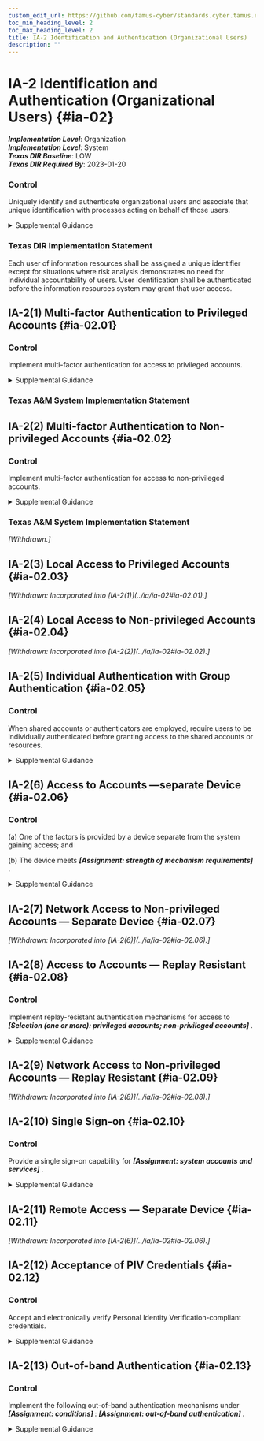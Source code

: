 ```yaml
---
custom_edit_url: https://github.com/tamus-cyber/standards.cyber.tamus.edu/tree/main/static/content/tamus.edu/TAMUS_profile.xml
toc_min_heading_level: 2
toc_max_heading_level: 2
title: IA-2 Identification and Authentication (Organizational Users)
description: ""
---
```


# IA-2 Identification and Authentication (Organizational Users) {#ia-02}

_**Implementation Level**_: Organization\
_**Implementation Level**_: System\
_**Texas DIR Baseline**_: LOW\
_**Texas DIR Required By**_: 2023-01-20

### Control

Uniquely identify and authenticate organizational users and associate that unique identification with processes acting on behalf of those users.

<details>
  <summary>Supplemental Guidance</summary>

Organizations can satisfy the identification and authentication requirements by complying with the requirements in <a xmlns="http://csrc.nist.gov/ns/oscal/1.0" href="#f16e438e-7114-4144-bfe2-2dfcad8cb2d0">HSPD 12</a> . Organizational users include employees or individuals who organizations consider to have an equivalent status to employees (e.g., contractors and guest researchers). Unique identification and authentication of users applies to all accesses other than those that are explicitly identified in <a xmlns="http://csrc.nist.gov/ns/oscal/1.0" href="#ac-14">AC-14</a> and that occur through the authorized use of group authenticators without individual authentication. Since processes execute on behalf of groups and roles, organizations may require unique identification of individuals in group accounts or for detailed accountability of individual activity.

</details>

### Texas DIR Implementation Statement

Each user of information resources shall be assigned a unique identifier except for situations where risk analysis demonstrates no need for individual accountability of users. User identification shall be authenticated before the information resources system may grant that user access.

## IA-2(1) Multi-factor Authentication to Privileged Accounts {#ia-02.01}

### Control

Implement multi-factor authentication for access to privileged accounts.

<details>
  <summary>Supplemental Guidance</summary>

Multi-factor authentication requires the use of two or more different factors to achieve authentication. The authentication factors are defined as follows: something you know (e.g., a personal identification number [PIN]), something you have (e.g., a physical authenticator such as a cryptographic private key), or something you are (e.g., a biometric). Multi-factor authentication solutions that feature physical authenticators include hardware authenticators that provide time-based or challenge-response outputs and smart cards such as the U.S. Government Personal Identity Verification (PIV) card or the Department of Defense (DoD) Common Access Card (CAC). In addition to authenticating users at the system level (i.e., at logon), organizations may employ authentication mechanisms at the application level, at their discretion, to provide increased security. Regardless of the type of access (i.e., local, network, remote), privileged accounts are authenticated using multi-factor options appropriate for the level of risk. Organizations can add additional security measures, such as additional or more rigorous authentication mechanisms, for specific types of access.

</details>

### Texas A&M System Implementation Statement

## IA-2(2) Multi-factor Authentication to Non-privileged Accounts {#ia-02.02}

### Control

Implement multi-factor authentication for access to non-privileged accounts.

<details>
  <summary>Supplemental Guidance</summary>

Multi-factor authentication requires the use of two or more different factors to achieve authentication. The authentication factors are defined as follows: something you know (e.g., a personal identification number [PIN]), something you have (e.g., a physical authenticator such as a cryptographic private key), or something you are (e.g., a biometric). Multi-factor authentication solutions that feature physical authenticators include hardware authenticators that provide time-based or challenge-response outputs and smart cards such as the U.S. Government Personal Identity Verification card or the DoD Common Access Card. In addition to authenticating users at the system level, organizations may also employ authentication mechanisms at the application level, at their discretion, to provide increased information security. Regardless of the type of access (i.e., local, network, remote), non-privileged accounts are authenticated using multi-factor options appropriate for the level of risk. Organizations can provide additional security measures, such as additional or more rigorous authentication mechanisms, for specific types of access.

</details>

### Texas A&M System Implementation Statement

<prop xmlns="http://csrc.nist.gov/ns/oscal/1.0" name="status" value="withdrawn">
                  <em>[Withdrawn.]</em>
               </prop>
            

## IA-2(3) Local Access to Privileged Accounts {#ia-02.03}

<prop xmlns="http://csrc.nist.gov/ns/oscal/1.0" name="status" value="withdrawn">
               <em>[Withdrawn: Incorporated into [IA-2(1)](../ia/ia-02#ia-02.01).]</em>
            </prop>
            

## IA-2(4) Local Access to Non-privileged Accounts {#ia-02.04}

<prop xmlns="http://csrc.nist.gov/ns/oscal/1.0" name="status" value="withdrawn">
               <em>[Withdrawn: Incorporated into [IA-2(2)](../ia/ia-02#ia-02.02).]</em>
            </prop>
            

## IA-2(5) Individual Authentication with Group Authentication {#ia-02.05}

### Control

When shared accounts or authenticators are employed, require users to be individually authenticated before granting access to the shared accounts or resources.

<details>
  <summary>Supplemental Guidance</summary>

Individual authentication prior to shared group authentication mitigates the risk of using group accounts or authenticators.

</details>

## IA-2(6) Access to Accounts —separate Device {#ia-02.06}

### Control

(a) One of the factors is provided by a device separate from the system gaining access; and

(b) The device meets <strong>                        <em>[Assignment: strength of mechanism requirements]</em>                     </strong>.

<details>
  <summary>Supplemental Guidance</summary>

The purpose of requiring a device that is separate from the system to which the user is attempting to gain access for one of the factors during multi-factor authentication is to reduce the likelihood of compromising authenticators or credentials stored on the system. Adversaries may be able to compromise such authenticators or credentials and subsequently impersonate authorized users. Implementing one of the factors on a separate device (e.g., a hardware token), provides a greater strength of mechanism and an increased level of assurance in the authentication process.

</details>

## IA-2(7) Network Access to Non-privileged Accounts — Separate Device {#ia-02.07}

<prop xmlns="http://csrc.nist.gov/ns/oscal/1.0" name="status" value="withdrawn">
               <em>[Withdrawn: Incorporated into [IA-2(6)](../ia/ia-02#ia-02.06).]</em>
            </prop>
            

## IA-2(8) Access to Accounts — Replay Resistant {#ia-02.08}

### Control

Implement replay-resistant authentication mechanisms for access to <strong>                     <em>[Selection (one or more): privileged accounts; non-privileged accounts]</em>                  </strong>.

<details>
  <summary>Supplemental Guidance</summary>

Authentication processes resist replay attacks if it is impractical to achieve successful authentications by replaying previous authentication messages. Replay-resistant techniques include protocols that use nonces or challenges such as time synchronous or cryptographic authenticators.

</details>

## IA-2(9) Network Access to Non-privileged Accounts — Replay Resistant {#ia-02.09}

<prop xmlns="http://csrc.nist.gov/ns/oscal/1.0" name="status" value="withdrawn">
               <em>[Withdrawn: Incorporated into [IA-2(8)](../ia/ia-02#ia-02.08).]</em>
            </prop>
            

## IA-2(10) Single Sign-on {#ia-02.10}

### Control

Provide a single sign-on capability for <strong>                     <em>[Assignment: system accounts and services]</em>                  </strong>.

<details>
  <summary>Supplemental Guidance</summary>

Single sign-on enables users to log in once and gain access to multiple system resources. Organizations consider the operational efficiencies provided by single sign-on capabilities with the risk introduced by allowing access to multiple systems via a single authentication event. Single sign-on can present opportunities to improve system security, for example by providing the ability to add multi-factor authentication for applications and systems (existing and new) that may not be able to natively support multi-factor authentication.

</details>

## IA-2(11) Remote Access — Separate Device {#ia-02.11}

<prop xmlns="http://csrc.nist.gov/ns/oscal/1.0" name="status" value="withdrawn">
               <em>[Withdrawn: Incorporated into [IA-2(6)](../ia/ia-02#ia-02.06).]</em>
            </prop>
            

## IA-2(12) Acceptance of PIV Credentials {#ia-02.12}

### Control

Accept and electronically verify Personal Identity Verification-compliant credentials.

<details>
  <summary>Supplemental Guidance</summary>

Acceptance of Personal Identity Verification (PIV)-compliant credentials applies to organizations implementing logical access control and physical access control systems. PIV-compliant credentials are those credentials issued by federal agencies that conform to FIPS Publication 201 and supporting guidance documents. The adequacy and reliability of PIV card issuers are authorized using <a xmlns="http://csrc.nist.gov/ns/oscal/1.0" href="#10963761-58fc-4b20-b3d6-b44a54daba03">SP 800-79-2</a> . Acceptance of PIV-compliant credentials includes derived PIV credentials, the use of which is addressed in <a xmlns="http://csrc.nist.gov/ns/oscal/1.0" href="#e8552d48-cf41-40aa-8b06-f45f7fb4706c">SP 800-166</a> . The DOD Common Access Card (CAC) is an example of a PIV credential.

</details>

## IA-2(13) Out-of-band Authentication {#ia-02.13}

### Control

Implement the following out-of-band authentication mechanisms under <strong>                     <em>[Assignment: conditions]</em>                  </strong>: <strong>                     <em>[Assignment: out-of-band authentication]</em>                  </strong>.

<details>
  <summary>Supplemental Guidance</summary>

Out-of-band authentication refers to the use of two separate communication paths to identify and authenticate users or devices to an information system. The first path (i.e., the in-band path) is used to identify and authenticate users or devices and is generally the path through which information flows. The second path (i.e., the out-of-band path) is used to independently verify the authentication and/or requested action. For example, a user authenticates via a notebook computer to a remote server to which the user desires access and requests some action of the server via that communication path. Subsequently, the server contacts the user via the user’s cell phone to verify that the requested action originated from the user. The user may confirm the intended action to an individual on the telephone or provide an authentication code via the telephone. Out-of-band authentication can be used to mitigate actual or suspected <q xmlns="http://csrc.nist.gov/ns/oscal/1.0">man-in the-middle</q> attacks. The conditions or criteria for activation include suspicious activities, new threat indicators, elevated threat levels, or the impact or classification level of information in requested transactions.

</details>

